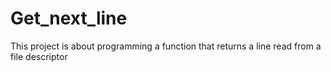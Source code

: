 # Get_next_line
This project is about programming a function that returns a line read from a file descriptor
